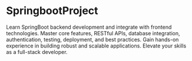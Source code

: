 # SpringbootProject
 Learn SpringBoot backend development and integrate with frontend technologies. Master core features, RESTful APIs, database integration, authentication, testing, deployment, and best practices. Gain hands-on experience in building robust and scalable applications. Elevate your skills as a full-stack developer.

